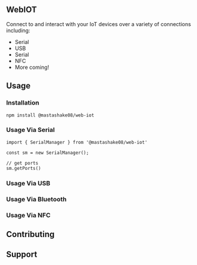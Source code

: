 ## WebIOT
Connect to and interact with your IoT devices over a variety of connections including:
- Serial
- USB
- Serial
- NFC
- More coming!

## Usage
### Installation
```
npm install @mastashake08/web-iot
```
### Usage Via Serial
```
import { SerialManager } from '@mastashake08/web-iot'

const sm = new SerialManager();

// get ports
sm.getPorts()
```

### Usage Via USB

### Usage Via Bluetooth

### Usage Via NFC

## Contributing

## Support
